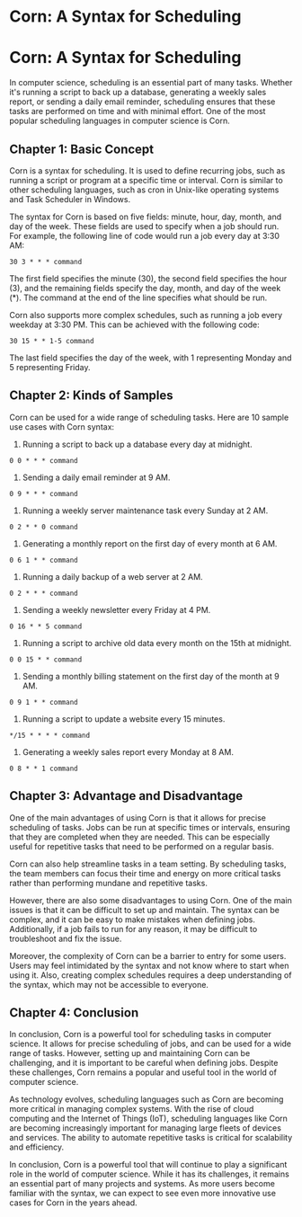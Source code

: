 # Corn: A Syntax for Scheduling


# Corn: A Syntax for Scheduling

In computer science, scheduling is an essential part of many tasks. Whether it's running a script to back up a database, generating a weekly sales report, or sending a daily email reminder, scheduling ensures that these tasks are performed on time and with minimal effort. One of the most popular scheduling languages in computer science is Corn.

## Chapter 1: Basic Concept

Corn is a syntax for scheduling. It is used to define recurring jobs, such as running a script or program at a specific time or interval. Corn is similar to other scheduling languages, such as cron in Unix-like operating systems and Task Scheduler in Windows.

The syntax for Corn is based on five fields: minute, hour, day, month, and day of the week. These fields are used to specify when a job should run. For example, the following line of code would run a job every day at 3:30 AM:

```
30 3 * * * command

```

The first field specifies the minute (30), the second field specifies the hour (3), and the remaining fields specify the day, month, and day of the week (*). The command at the end of the line specifies what should be run.

Corn also supports more complex schedules, such as running a job every weekday at 3:30 PM. This can be achieved with the following code:

```
30 15 * * 1-5 command

```

The last field specifies the day of the week, with 1 representing Monday and 5 representing Friday.

## Chapter 2: Kinds of Samples

Corn can be used for a wide range of scheduling tasks. Here are 10 sample use cases with Corn syntax:

1. Running a script to back up a database every day at midnight.

```
0 0 * * * command

```

1. Sending a daily email reminder at 9 AM.

```
0 9 * * * command

```

1. Running a weekly server maintenance task every Sunday at 2 AM.

```
0 2 * * 0 command

```

1. Generating a monthly report on the first day of every month at 6 AM.

```
0 6 1 * * command

```

1. Running a daily backup of a web server at 2 AM.

```
0 2 * * * command

```

1. Sending a weekly newsletter every Friday at 4 PM.

```
0 16 * * 5 command

```

1. Running a script to archive old data every month on the 15th at midnight.

```
0 0 15 * * command

```

1. Sending a monthly billing statement on the first day of the month at 9 AM.

```
0 9 1 * * command

```

1. Running a script to update a website every 15 minutes.

```
*/15 * * * * command

```

1. Generating a weekly sales report every Monday at 8 AM.

```
0 8 * * 1 command

```

## Chapter 3: Advantage and Disadvantage

One of the main advantages of using Corn is that it allows for precise scheduling of tasks. Jobs can be run at specific times or intervals, ensuring that they are completed when they are needed. This can be especially useful for repetitive tasks that need to be performed on a regular basis.

Corn can also help streamline tasks in a team setting. By scheduling tasks, the team members can focus their time and energy on more critical tasks rather than performing mundane and repetitive tasks.

However, there are also some disadvantages to using Corn. One of the main issues is that it can be difficult to set up and maintain. The syntax can be complex, and it can be easy to make mistakes when defining jobs. Additionally, if a job fails to run for any reason, it may be difficult to troubleshoot and fix the issue.

Moreover, the complexity of Corn can be a barrier to entry for some users. Users may feel intimidated by the syntax and not know where to start when using it. Also, creating complex schedules requires a deep understanding of the syntax, which may not be accessible to everyone.

## Chapter 4: Conclusion

In conclusion, Corn is a powerful tool for scheduling tasks in computer science. It allows for precise scheduling of jobs, and can be used for a wide range of tasks. However, setting up and maintaining Corn can be challenging, and it is important to be careful when defining jobs. Despite these challenges, Corn remains a popular and useful tool in the world of computer science.

As technology evolves, scheduling languages such as Corn are becoming more critical in managing complex systems. With the rise of cloud computing and the Internet of Things (IoT), scheduling languages like Corn are becoming increasingly important for managing large fleets of devices and services. The ability to automate repetitive tasks is critical for scalability and efficiency.

In conclusion, Corn is a powerful tool that will continue to play a significant role in the world of computer science. While it has its challenges, it remains an essential part of many projects and systems. As more users become familiar with the syntax, we can expect to see even more innovative use cases for Corn in the years ahead.

